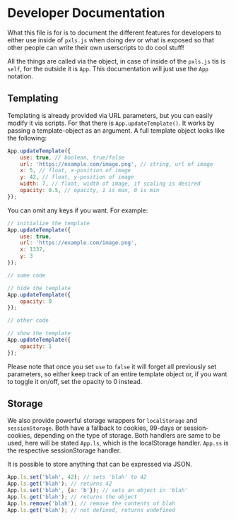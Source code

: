 # Developer Documentation

What this file is for is to document the different features for developers to either use inside of `pxls.js` when doing dev or what is exposed so that other people can write their own userscripts to do cool stuff!

All the things are called via the object, in case of inside of the `pxls.js` tis is `self`, for the outside it is `App`. This documentation will just use the `App` notation.

## Templating

Templating is already provided via URL parameters, but you can easily modify it via scripts. For that there is `App.updateTemplate()`. It works by passing a template-object as an argument. A full template object looks like the following:

```js
App.updateTemplate({
    use: true, // boolean, true/false
    url: 'https://example.com/image.png', // string, url of image
    x: 5, // float, x-position of image
    y: 42, // float, y-position of image
    width: 7, // float, width of image, if scaling is desired
    opacity: 0.5, // opacity, 1 is max, 0 is min
});
```

You can omit any keys if you want. For example:

```js
// initialize the template
App.updateTemplate({
    use: true,
    url: 'https://example.com/image.png',
    x: 1337,
    y: 3
});

// some code

// hide the template
App.updateTemplate({
    opacity: 0
});

// other code

// show the template
App.updateTemplate({
    opacity: 1
});
```

Please note that once you set `use` to `false` it will forget all previously set parameters, so either keep track of an entire template object or, if you want to toggle it on/off, set the opacity to 0 instead.

## Storage

We also provide powerful storage wrappers for `localStorage` and `sessionStorage`. Both have a fallback to cookies, 99-days or session-cookies, depending on the type of storage. Both handlers are same to be used, here will be stated `App.ls`, which is the localStorage handler. `App.ss` is the respective sessionStorage handler.

It is possible to store anything that can be expressed via JSON.

```js
App.ls.set('blah', 42); // sets 'blah' to 42
App.ls.get('blah'); // returns 42
App.ls.set('blah', {a: 'b'}); // sets an object in 'blah'
App.ls.get('blah'); // returns the object
App.ls.remove('blah'); // remove the contents of blah
App.ls.get('blah'); // not defined, returns undefined
```
